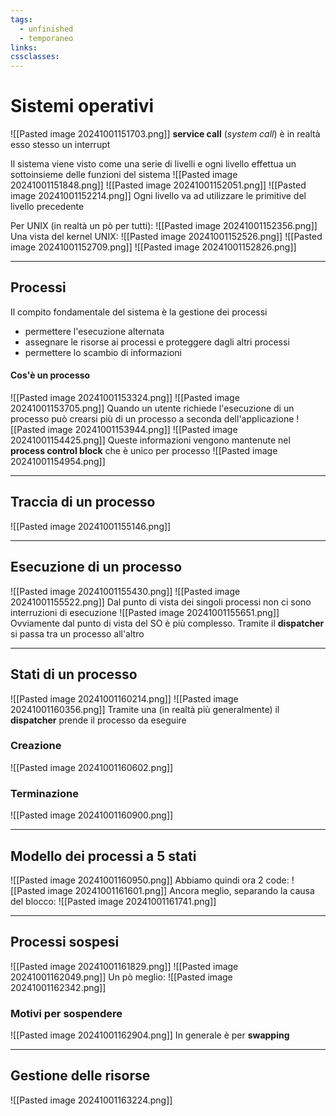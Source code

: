 ```yaml
---
tags:
  - unfinished
  - temporaneo
links: 
cssclasses:
---
```

# Sistemi operativi
![[Pasted image 20241001151703.png]]
**service call** (*system call*) è in realtà esso stesso un interrupt

Il sistema viene visto come una serie di livelli e ogni livello effettua un sottoinsieme delle funzioni del sistema
![[Pasted image 20241001151848.png]]
![[Pasted image 20241001152051.png]]
![[Pasted image 20241001152214.png]]
Ogni livello va ad utilizzare le primitive del livello precedente

Per UNIX (in realtà un pò per tutti):
![[Pasted image 20241001152356.png]]
Una vista del kernel UNIX:
![[Pasted image 20241001152526.png]]
![[Pasted image 20241001152709.png]]
![[Pasted image 20241001152826.png]]

---

## Processi
Il compito fondamentale del sistema è la gestione dei processi
- permettere l'esecuzione alternata
- assegnare le risorse ai processi e proteggere dagli altri processi
- permettere lo scambio di informazioni

#### Cos'è un processo
![[Pasted image 20241001153324.png]]
![[Pasted image 20241001153705.png]]
Quando un utente richiede l'esecuzione di un processo può crearsi più di un processo a seconda dell'applicazione
![[Pasted image 20241001153944.png]]
![[Pasted image 20241001154425.png]]
Queste informazioni vengono mantenute nel **process control block** che è unico per processo
![[Pasted image 20241001154954.png]]

---
## Traccia di un processo
![[Pasted image 20241001155146.png]]

---
## Esecuzione di un processo
![[Pasted image 20241001155430.png]]
![[Pasted image 20241001155522.png]]
Dal punto di vista dei singoli processi non ci sono interruzioni di esecuzione
![[Pasted image 20241001155651.png]]
Ovviamente dal punto di vista del SO è più complesso. Tramite il **dispatcher** si passa tra un processo all'altro

---
## Stati di un processo
![[Pasted image 20241001160214.png]]
![[Pasted image 20241001160356.png]]
Tramite una (in realtà più generalmente) il **dispatcher** prende il processo da eseguire
### Creazione
![[Pasted image 20241001160602.png]]

### Terminazione
![[Pasted image 20241001160900.png]]

---
## Modello dei processi a 5 stati
![[Pasted image 20241001160950.png]]
Abbiamo quindi ora 2 code:
![[Pasted image 20241001161601.png]]
Ancora meglio, separando la causa del blocco:
![[Pasted image 20241001161741.png]]

---
## Processi sospesi
![[Pasted image 20241001161829.png]]
![[Pasted image 20241001162049.png]]
Un pò meglio:
![[Pasted image 20241001162342.png]]
### Motivi per sospendere
![[Pasted image 20241001162904.png]]
In generale è per **swapping**

---
## Gestione delle risorse
![[Pasted image 20241001163224.png]]